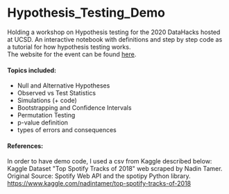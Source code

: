 # Hypothesis_Testing_Demo
Holding a workshop on Hypothesis testing for the 2020 DataHacks hosted at UCSD. An interactive notebook with definitions and step by step code as a tutorial for how hypothesis testing works.<br>
The website for the event can be found [here](http://datahacks.tech/).

#### Topics included:
- Null and Alternative Hypotheses
- Observed vs Test Statistics
- Simulations (+ code)
- Bootstrapping and Confidence Intervals
- Permutation Testing 
- p-value definition
- types of errors and consequences

#### References:
In order to have demo code, I used a csv from Kaggle described below: <br>
Kaggle Dataset "Top Spotify Tracks of 2018" web scraped by Nadin Tamer.
<br>
Original Source: Spotify Web API and the spotipy Python library. <br>
https://www.kaggle.com/nadintamer/top-spotify-tracks-of-2018

